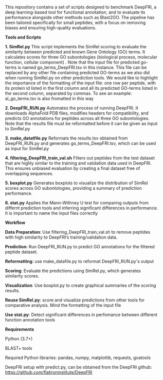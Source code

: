 This repository contains a set of scripts designed to benchmark DeepFRI, a deep learning-based tool for functional annotation, and to evaluate its performance alongside other methods such as Blast2GO. The pipeline has been tailored specifically for small peptides, with a focus on removing biases and ensuring high-quality evaluations.

**Tools and Scripts**

**1. SimRel.py**
This script implements the SimRel scoring to evaluate the similarity between predicted and known Gene Ontology (GO) terms. It calculates scores for three GO subontologies (biological process, molecular function, cellular component) . Note that the input file for predicted go-terms is named go_terms_DeepFRI.tsv in this instance. This file can be replaced by any other file containing predicted GO-terms as we also did when running SimRel.py on other prediction tools. We would like to highlight the importance of the formatting of the input file: one row per peptide, with its protein id listed in the first column and all its predicted GO-terms listed in the second column, separated by commas. To see an example: al_go_terms.tsv is also fromatted in this way


**2. DeepFRI_RUN.py**
Automates the process of running DeepFRI. It downloads AlphaFold PDB files, modifies headers for compatibility, and predicts GO annotations for peptides across all three GO subontologies. Note that the results file must be reformatted before it can be given as input to SimRel.py

**3. make_datatfile.py**
Reformats the results.tsv obtained from DeepFRI_RUN.py and generates go_terms_DeepFRI.tsv, which can be used as input for SimRel.py

**4. filtering_DeepFRI_train_val.sh**
Filters out peptides from the test dataset that are highly similar to the training and validation data used in DeepFRI. This ensures unbiased evaluation by creating a final dataset free of overlapping sequences.

**5. boxplot.py**
Generates boxplots to visualize the distribution of SimRel scores across GO subontologies, providing a summary of prediction performance.

**6. stat.py** 
Applies the Mann-Withney U test for comparing outputs from differnt prediction tools and inferring significant differences in performance. It is important to name the input files correctly


**Workflow**

**Data Preparation**: Use filtering_DeepFRI_train_val.sh to remove peptides with high similarity to DeepFRI’s training/validation data.

**Prediction**: Run DeepFRI_RUN.py to predict GO annotations for the filtered peptide dataset.

**Reformatting**: use make_datafile.py to reformat DeepFRI_RUN.py's output

**Scoring**: Evaluate the predictions using SimRel.py, which generates similarity scores.

**Visualization**: Use boxplot.py to create graphical summaries of the scoring results.

**Reuse SimRel.py**: score and visualize predictions from other tools for comparative analysis. Mind the formatting of the input file

**Use stat.py**: Detect significant differences in perfomance between different function annotation tools

**Requirements**

Python (3.7+)

BLAST+ tools

Required Python libraries: pandas, numpy, matplotlib, requests, goatools

DeepFRI setup with predict.py, can be obtained from the DeepFRI github: https://github.com/flatironinstitute/DeepFRI
